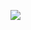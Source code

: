 ![](https://github-readme-stats.vercel.app/api/top-langs/?username=pawi1&theme=github_dark&show_icons=true&hide_border=false&layout=compact)
